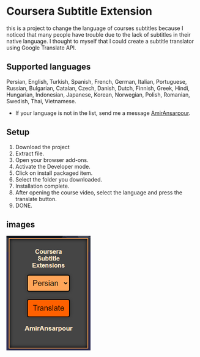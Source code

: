 # Coursera Subtitle Extension

this is a project to change the language of courses subtitles because I noticed that many people have trouble due to the lack of subtitles in their native language. I thought to myself that I could create a subtitle translator using Google Translate API.

## Supported languages
Persian, English, Turkish, Spanish, French, German, Italian, Portuguese, Russian, Bulgarian, Catalan, Czech, Danish, Dutch, Finnish, Greek, Hindi, Hungarian, Indonesian, Japanese, Korean, Norwegian, Polish, Romanian, Swedish, Thai, Vietnamese.
- If your language is not in the list, send me a message [AmirAnsarpour](https://t.me/AmirAnsarpour).

## Setup
1. Download the project
2. Extract file.
3. Open your browser add-ons.
4. Activate the Developer mode.
5. Click on install packaged item.
6. Select the folder you downloaded.
7. Installation complete.
8. After opening the course video, select the language and press the translate button.
9. DONE.

## images
<img align="center" src="images/Extension" />
